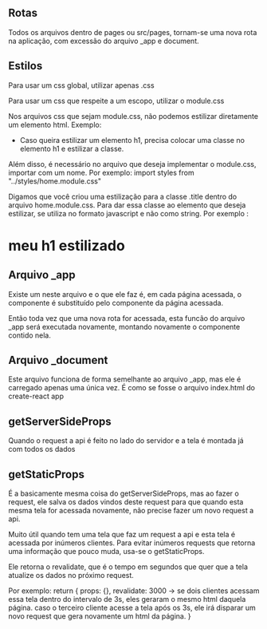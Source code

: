 ## Rotas

Todos os arquivos dentro de pages ou src/pages, tornam-se uma nova rota na aplicação, com excessão do arquivo _app e document.

## Estilos
Para usar um css global, utilizar apenas .css

Para usar um css que respeite a um escopo, utilizar o module.css

Nos arquivos css que sejam module.css, não podemos estilizar diretamente um elemento html. Exemplo:
- Caso queira estilizar um elemento h1, precisa colocar uma classe no elemento h1 e estilizar a classe.

Além disso, é necessário no arquivo que deseja implementar o module.css, importar com um nome. Por exemplo: import styles from "../styles/home.module.css"

Digamos que você criou uma estilização para a classe .title dentro do arquivo home.module.css. Para dar essa classe ao elemento que deseja estilizar, se utiliza no formato javascript e não como string. Por exemplo : <h1 className={styles.title}>meu h1 estilizado</h1>

## Arquivo _app
Existe um <Component /> neste arquivo e o que ele faz é, em cada página acessada, o componente <Component /> é substituído pelo componente da página acessada.

Então toda vez que uma nova rota for acessada, esta funcão do arquivo _app será executada novamente, montando novamente o componente contido nela.

## Arquivo _document
Este arquivo funciona de forma semelhante ao arquivo _app, mas ele é carregado apenas uma única vez. É como se fosse o arquivo index.html do create-react app

## getServerSideProps
Quando o request a api é feito no lado do servidor e a tela é montada já com todos os dados

## getStaticProps
É a basicamente mesma coisa do getServerSideProps, mas ao fazer o request, ele salva os dados vindos deste request para que quando
esta mesma tela for acessada novamente, não precise fazer um novo request a api. 

Muito útil quando tem uma tela que faz um request a api e esta tela é acessada por inúmeros clientes. Para evitar inúmeros requests
que retorna uma informação que pouco muda, usa-se o getStaticProps.

Ele retorna o revalidate, que é o tempo em segundos que quer que a tela atualize os dados no próximo request.

Por exemplo:
return {
  props: {},
  revalidate: 3000 -> se dois clientes acessam essa tela dentro do intervalo de 3s, eles geraram o mesmo html daquela página.
  caso o terceiro cliente acesse a tela após os 3s, ele irá disparar um novo request que gera novamente um html da página.
}